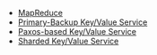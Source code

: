 * [MapReduce](instructions/Assignment1.md)
* [Primary-Backup Key/Value Service](instructions/Assignment2.md)
* [Paxos-based Key/Value Service](instructions/Assignment3.md)
* [Sharded Key/Value Service](instructions/Assignment4.md)
